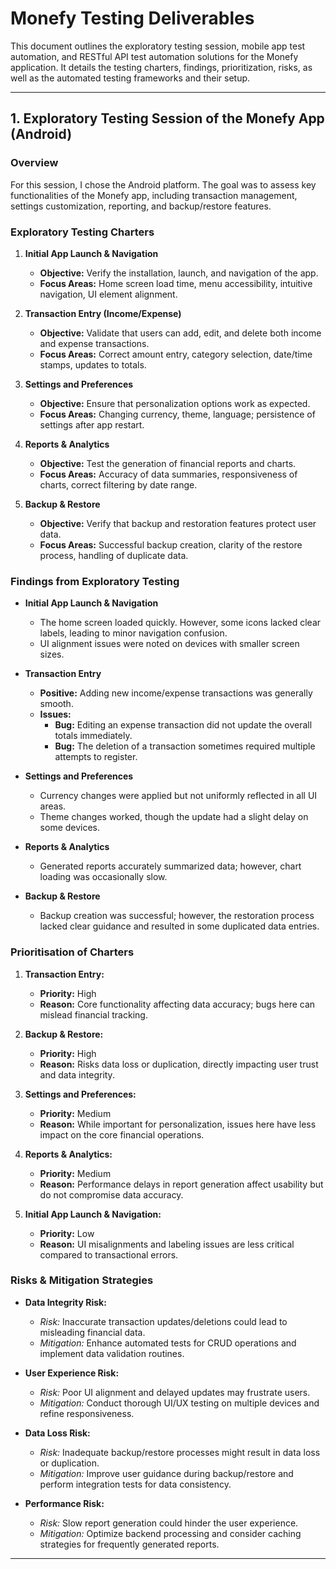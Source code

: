 # Monefy Testing Deliverables

This document outlines the exploratory testing session, mobile app test automation, and RESTful API test automation solutions for the Monefy application. It details the testing charters, findings, prioritization, risks, as well as the automated testing frameworks and their setup.

---

## 1. Exploratory Testing Session of the Monefy App (Android)

### Overview
For this session, I chose the Android platform. The goal was to assess key functionalities of the Monefy app, including transaction management, settings customization, reporting, and backup/restore features.

### Exploratory Testing Charters

1. **Initial App Launch & Navigation**
   - **Objective:** Verify the installation, launch, and navigation of the app.
   - **Focus Areas:** Home screen load time, menu accessibility, intuitive navigation, UI element alignment.
   
2. **Transaction Entry (Income/Expense)**
   - **Objective:** Validate that users can add, edit, and delete both income and expense transactions.
   - **Focus Areas:** Correct amount entry, category selection, date/time stamps, updates to totals.

3. **Settings and Preferences**
   - **Objective:** Ensure that personalization options work as expected.
   - **Focus Areas:** Changing currency, theme, language; persistence of settings after app restart.

4. **Reports & Analytics**
   - **Objective:** Test the generation of financial reports and charts.
   - **Focus Areas:** Accuracy of data summaries, responsiveness of charts, correct filtering by date range.

5. **Backup & Restore**
   - **Objective:** Verify that backup and restoration features protect user data.
   - **Focus Areas:** Successful backup creation, clarity of the restore process, handling of duplicate data.

### Findings from Exploratory Testing

- **Initial App Launch & Navigation**
  - The home screen loaded quickly. However, some icons lacked clear labels, leading to minor navigation confusion.
  - UI alignment issues were noted on devices with smaller screen sizes.

- **Transaction Entry**
  - **Positive:** Adding new income/expense transactions was generally smooth.
  - **Issues:** 
    - **Bug:** Editing an expense transaction did not update the overall totals immediately.
    - **Bug:** The deletion of a transaction sometimes required multiple attempts to register.
  
- **Settings and Preferences**
  - Currency changes were applied but not uniformly reflected in all UI areas.
  - Theme changes worked, though the update had a slight delay on some devices.

- **Reports & Analytics**
  - Generated reports accurately summarized data; however, chart loading was occasionally slow.
  
- **Backup & Restore**
  - Backup creation was successful; however, the restoration process lacked clear guidance and resulted in some duplicated data entries.

### Prioritisation of Charters

1. **Transaction Entry:**  
   - **Priority:** High  
   - **Reason:** Core functionality affecting data accuracy; bugs here can mislead financial tracking.
   
2. **Backup & Restore:**  
   - **Priority:** High  
   - **Reason:** Risks data loss or duplication, directly impacting user trust and data integrity.
   
3. **Settings and Preferences:**  
   - **Priority:** Medium  
   - **Reason:** While important for personalization, issues here have less impact on the core financial operations.
   
4. **Reports & Analytics:**  
   - **Priority:** Medium  
   - **Reason:** Performance delays in report generation affect usability but do not compromise data accuracy.
   
5. **Initial App Launch & Navigation:**  
   - **Priority:** Low  
   - **Reason:** UI misalignments and labeling issues are less critical compared to transactional errors.

### Risks & Mitigation Strategies

- **Data Integrity Risk:**  
  - *Risk:* Inaccurate transaction updates/deletions could lead to misleading financial data.  
  - *Mitigation:* Enhance automated tests for CRUD operations and implement data validation routines.

- **User Experience Risk:**  
  - *Risk:* Poor UI alignment and delayed updates may frustrate users.  
  - *Mitigation:* Conduct thorough UI/UX testing on multiple devices and refine responsiveness.

- **Data Loss Risk:**  
  - *Risk:* Inadequate backup/restore processes might result in data loss or duplication.  
  - *Mitigation:* Improve user guidance during backup/restore and perform integration tests for data consistency.

- **Performance Risk:**  
  - *Risk:* Slow report generation could hinder the user experience.  
  - *Mitigation:* Optimize backend processing and consider caching strategies for frequently generated reports.

---